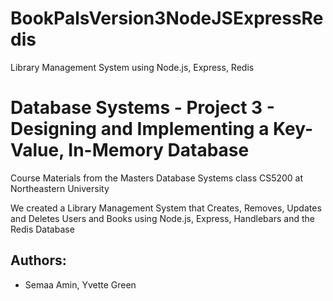 # BookPalsVersion3NodeJSExpressRedis
Library Management System using Node.js, Express, Redis

# Database Systems - Project 3 - Designing and Implementing a Key-Value, In-Memory Database
Course Materials from the Masters Database Systems class CS5200 at Northeastern University

We created a Library Management System that Creates, Removes, Updates and Deletes Users and Books using Node.js, Express, Handlebars and the Redis Database


## Authors:
* Semaa Amin, Yvette Green




